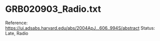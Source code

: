 # GRB020903_Radio.txt

Reference: https://ui.adsabs.harvard.edu/abs/2004ApJ...606..994S/abstract
Status: Late, Radio